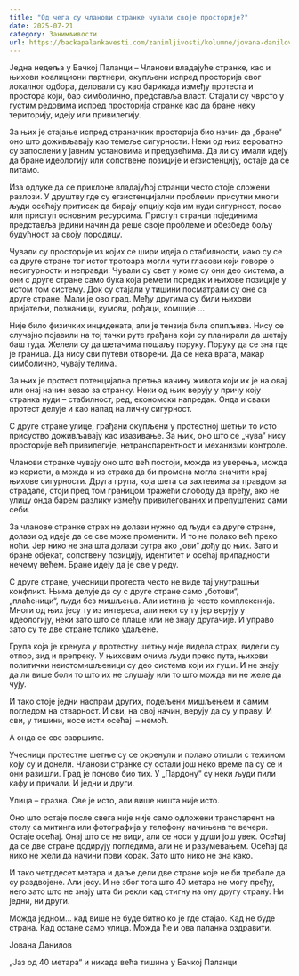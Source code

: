 ```yaml
---
title: "Од чега су чланови странке чували своје просторије?"
date: 2025-07-21
category: Занимљивости
url: https://backapalankavesti.com/zanimljivosti/kolumne/jovana-danilov-kolumna/od-cega-su-clanovi-stranke-cuvali-svoje-prostorije-bp/
---
```


Једна недеља у Бачкој Паланци – Чланови владајуће странке, као и њихови коалициони партнери, окупљени испред просторија свог локалног одбора, деловали су каo барикада између протеста и простора који, бар симболично, представља власт. Стајали су чврсто у густим редовима испред просторија странке као да бране неку територију, идеју или привилегију.

За њих je стајање испред страначких просторија био начин да „бране“ оно што доживљавају као темеље сигурности. Неки од њих вероватно су запослени у јавним установима и предузећима. Да ли су имали идеју да бране идеологију или сопствене позиције и егзистенцију, остаје да се питамо.

Иза одлуке да се приклоне владајућој странци често стоје сложени разлози. У друштву где су егзистенцијални проблеми присутни многи људи осећају притисак да бирају опцију која им нуди сигурност, посао или приступ основним ресурсима. Приступ странци појединима представља једини начин да реше своје проблеме и обезбеде бољу будућност за своју породицу.

Чували су просторије из којих се шири идеја о стабилности, иако су се са друге стране тог истог тротоара могли чути гласови који говоре о несигурности и неправди. Чували су свет у коме су они део система, а они с друге стране само бука која ремети поредак и њихове позиције у истом том систему. Док су стајали у тишини посматрали су оне са друге стране. Мали је ово град. Међу другима су били њихови пријатељи, познаници, кумови, рођаци, комшије …

Није било физичких инцидената, али је тензија била опипљива. Нису се случајно појавили на тој тачки руте грађана који су планирали да шетају баш туда. Желели су да шетачима пошаљу поруку. Поруку да се зна где је граница. Да нису сви путеви отворени. Да се нека врата, макар симболично, чувају телима.

За њих је протест потенцијална претња начину живота који их је на овај или онај начин везао за странку. Неки од њих верују у причу коју странка нуди – стабилност, ред, економски напредак. Онда и сваки протест делује и као напад на личну сигурност.

С друге стране улице, грађани окупљени у протестној шетњи то исто присуство доживљавају као изазивање. За њих, оно што се „чува“ нису просторије већ привилегије, нетранспарентност и механизми контроле.

Чланови странке чувају оно што већ постоји, можда из уверења, можда из користи, а можда и из страха да би промена могла значити крај њихове сигурности. Друга група, која шета са захтевима за правдом за страдале, стоји пред том границом тражећи слободу да пређу, ако не улицу онда барем разлику између привилегованих и препуштених сами себи.

За чланове странке страх не долази нужно од људи са друге стране, долази од идеје да се све може променити. И то не полако већ преко ноћи. Јер нико не зна шта долази сутра ако „ови“ дођу до њих. Зато и бране објекат, сопствену позицију, идентитет и осећај припадности нечему већем. Бране идеју да је све у реду.

С друге стране, учесници протеста често не виде тај унутрашњи конфликт. Њима делује да су с друге стране само „ботови“, „плаћеници“, људи без мишљења. Али истина је често комплекснија. Многи од њих јесу ту из интереса, али неки су ту јер верују у идеологију, неки зато што се плаше или не знају другачије. И управо зато су те две стране толико удаљене.

Група која је кренула у протестну шетњу није видела страх, видели су отпор, зид и препреку. У њиховим очима људи преко пута, њихови политички неистомишљеници су део система који их гуши. И не знају да ли више боли то што их не слушају или то што можда ни не желе да чују.

И тако стоје једни наспрам других, подељени мишљењем и самим погледом на стварност. И сви, на свој начин, верују да су у праву. И сви, у тишини, носе исти осећај  – немоћ.

А онда се све завршило.

Учесници протестне шетње су се окренули и полако отишли с тежином коју су и донели. Чланови странке су остали још неко време па су се и они разишли. Град је поново био тих. У „Пардону“ су неки људи пили кафу и причали. И једни и други.

Улица – празна. Све је исто, али више ништа није исто.

Оно што остаје после свега није није само одложени транспарент на столу са митинга или фотографија у телефону начињена те вечери. Остаје осећај. Онај што се не види, али се носи у души још увек. Осећај да се две стране додирују погледима, али не и разумевањем. Осећај да нико не жели да начини први корак. Зато што нико не зна како.

И тако четрдесет метара и даље дели две стране које не би требале да су раздвојене. Али јесу. И не због тога што 40 метара не могу пређу, него зато што не знају шта би рекли кад стигну на ону другу страну. Ни једни, ни други.

Можда једном… кад више не буде битно ко је где стајао. Кад не буде страна. Кад остане само улица. Можда ће и ова паланка оздравити.

Јована Данилов

„Јаз од 40 метара“ и никада већа тишина у Бачкој Паланци

